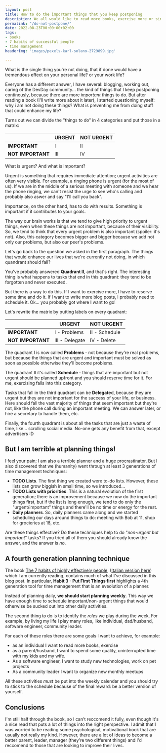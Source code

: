 ```yaml
---
layout: post
title: How to do the important things that you keep postponing
description: We all would like to read more books, exercise more or simply get better habits. But what is preventing us from doing them? In this article I explain how we can better schedule our tasks in order to fix our life.
permalink: "/do-not-postpone/"
date: 2022-08-23T00:00:00+02:00
tags:
- books
- 7 habits of successful people
- time management
headerImg: 'images/pexels-karl-solano-2729899.jpg'

---
```

What is the single thing you're not doing, that if done would have a tremendous effect on your personal life? or your work life?

Everyone has a different answer, I have several: blogging, working out, caring of the DevDay community... the kind of things that I keep postponing continously, because there are more _important_ things to do. But after reading a book (I'll write more about it later), i started questioning myself: why i am not doing these things? What is preventing me from doing stuff that could enhance my life?

Turns out we can divide the "things to do" in 4 categories and put those in a matrix:

|   | URGENT  | NOT URGENT  |
| --- | --- | ---- | 
| **IMPORTANT** |  I   | II |  
| **NOT IMPORTANT** | III | IV  |

What is urgent? And what is Important? 

Urgent is something that requires immediate attention; urgent activities are often very visible. For example, a ringing phone is urgent (for the most of us). If we are in the middle of a serious meeting with someone and we hear the phone ringing, we can't resist the urge to see who's calling and probably also aswer and say "I'll call you back". 

Importance, on the other hand, has to do with results. Something is important if it contributes to your goals. 

The way our brain works is that we tend to give high priority to urgent things, even when these things are not important, because of their visibility. So, we tend to think that every urgent problem is also important (spoiler: it's not). Also, this category becomes bigger and bigger because we add not only our problems, but also our peer's problems. 

Let's go back to the question we asked in the first paragraph. The things that would enhance our lives that we're currently not doing, in which quandrant should fall? 

You've probably answered **Quadrant II**, and that's right. The interesting thing is what happens to tasks that end in this quadrant: they tend to be forgotten and never executed.

But there is a way to do this. If I want to exercise more, I have to reserve some time and do it. If I want to write more blog posts, I probably need to schedule it. Ok... you probably got where I want to go! 

Let's rewrite the matrix by putting labels on every quadrant: 

|   | URGENT  | NOT URGENT  |
| --- | --- | ---- | 
| **IMPORTANT** |  I - Problems  | II - Schedule |  
| **NOT IMPORTANT** | III - Delegate | IV - Delete |

The quadrant I is now called **Problems** - not because they're real problems, but because the things that are urgent and important must be solved as soon as possible otherwise they'll become problems. 

The quadrant II it's called **Schedule** - things that are important but not urgent should be planned upfront and you should reserve time for it. For me, exercising falls into this category.

Tasks that fall in the third quadrant can be **Delegate**d, because they are urgent but they are not important for the success of your life, or business. Here should fall the vast majority of things that seem important but they're not, like the phone call during an important meeting. We can answer later, or hire a secretary to handle them, etc. 

Finally, the fourth quadrant is about all the tasks that are just a waste of time, like... scrolling social media. No-one gets any benefit from that, except advertisers :D

## But I am terrible at planning things!

I feel your pain; I am also a terrible planner and a huge procrastinator. But I also discovered that we (humanity) went through at least 3 generations of time management techniques: 

- **TODO Lists**. The first thing we created were to-do lists. However, these lists can grow biggish in small time, so we introduced... 
- **TODO Lists with priorities**. This is a natural evolution of the first generation; there is an improvement because we now do the important things first, but if the list is long enough, we tend to do only the "urgent/important" things and there'll be no time or energy for the rest. 
- **Daily planners**. So, daily planners came along and we started scheduling our days around things to do: meeting with Bob at 11, shop for grocieries at 18, etc. 

Are these things effective? Do these techniques help to do "*non-urgent but important*" tasks? If you tried all of them you should already know the answer, and the answer is _no_. 

## A fourth generation planning technique 

The book [The 7 habits of highly effectively people](https://www.amazon.it/Habits-Highly-Effective-People-Anniversary/dp/1471195201/ref=sr_1_2?keywords=the+7+habits+of+highly+effective+people+italiano&qid=1661244590&sprefix=the+7+habits%2Caps%2C111&sr=8-2), ([Italian version here](https://www.amazon.it/regole-successo-habits-effective-people/dp/8835117798/ref=sr_1_1?keywords=the+7+habits+of+highly+effective+people+italiano&qid=1661245519&sprefix=the+7+habits%2Caps%2C111&sr=8-1)) which I am currently reading, contains much of what I've discussed in this blog post. In particular, **Habit 3 - Put First Things first** highlights a 4th generation tool for time management that is an eveolution of a planner. 

Instead of planning daily, **we should start planning weekly**. This way we have enough time to schedule important/non-urgent things that would otherwise be sucked out into other daily activities. 

The second thing to do is to identify the _roles_ we play during the week. For example, by living my life I play many roles, like individual, dad/husband, software engineer, community leader. 

For each of these roles there are some goals I want to achieve, for example:
-  as an individual I want to read more books, exercise
-  as a parent/husband, I want to spend some quality, uninterrupted time with my kids and my wife. 
-  As a software engineer, I want to study new technologies, work on pet projects
-  As a community leader I want to organize new monthly meetups 

All these activities _must_ be put into the weekly calendar and you should try to stick to the schedule because of the final reward: be a better version of yourself.

## Conclusions 

I'm still half through the book, so I can't reccomend it fully, even though it's a nice read that puts a lot of things into the right perspective. I admit that I was worried to be reading some psychological, motivational book that are usually not really my kind. However, there are a lot of ideas to become a better parent, leader, manager (they're two different things) and I'd reccomend to those that are looking to improve their lives.
